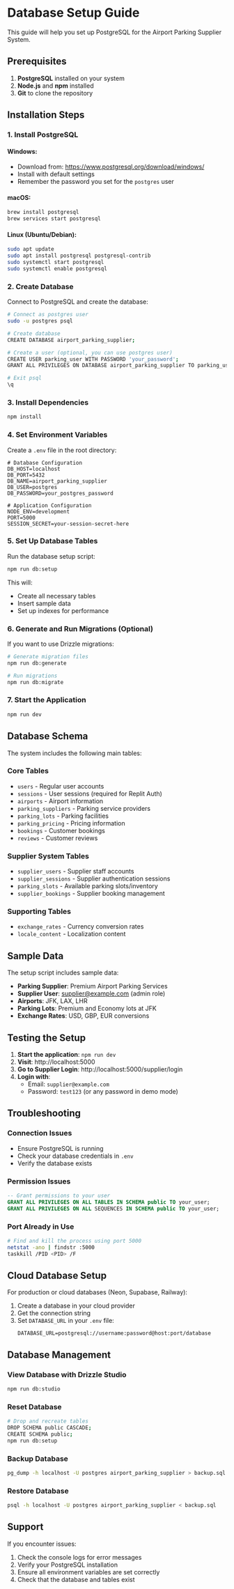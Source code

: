 # Database Setup Guide

This guide will help you set up PostgreSQL for the Airport Parking Supplier System.

## Prerequisites

1. **PostgreSQL** installed on your system
2. **Node.js** and **npm** installed
3. **Git** to clone the repository

## Installation Steps

### 1. Install PostgreSQL

#### Windows:
- Download from: https://www.postgresql.org/download/windows/
- Install with default settings
- Remember the password you set for the `postgres` user

#### macOS:
```bash
brew install postgresql
brew services start postgresql
```

#### Linux (Ubuntu/Debian):
```bash
sudo apt update
sudo apt install postgresql postgresql-contrib
sudo systemctl start postgresql
sudo systemctl enable postgresql
```

### 2. Create Database

Connect to PostgreSQL and create the database:

```bash
# Connect as postgres user
sudo -u postgres psql

# Create database
CREATE DATABASE airport_parking_supplier;

# Create a user (optional, you can use postgres user)
CREATE USER parking_user WITH PASSWORD 'your_password';
GRANT ALL PRIVILEGES ON DATABASE airport_parking_supplier TO parking_user;

# Exit psql
\q
```

### 3. Install Dependencies

```bash
npm install
```

### 4. Set Environment Variables

Create a `.env` file in the root directory:

```env
# Database Configuration
DB_HOST=localhost
DB_PORT=5432
DB_NAME=airport_parking_supplier
DB_USER=postgres
DB_PASSWORD=your_postgres_password

# Application Configuration
NODE_ENV=development
PORT=5000
SESSION_SECRET=your-session-secret-here
```

### 5. Set Up Database Tables

Run the database setup script:

```bash
npm run db:setup
```

This will:
- Create all necessary tables
- Insert sample data
- Set up indexes for performance

### 6. Generate and Run Migrations (Optional)

If you want to use Drizzle migrations:

```bash
# Generate migration files
npm run db:generate

# Run migrations
npm run db:migrate
```

### 7. Start the Application

```bash
npm run dev
```

## Database Schema

The system includes the following main tables:

### Core Tables
- `users` - Regular user accounts
- `sessions` - User sessions (required for Replit Auth)
- `airports` - Airport information
- `parking_suppliers` - Parking service providers
- `parking_lots` - Parking facilities
- `parking_pricing` - Pricing information
- `bookings` - Customer bookings
- `reviews` - Customer reviews

### Supplier System Tables
- `supplier_users` - Supplier staff accounts
- `supplier_sessions` - Supplier authentication sessions
- `parking_slots` - Available parking slots/inventory
- `supplier_bookings` - Supplier booking management

### Supporting Tables
- `exchange_rates` - Currency conversion rates
- `locale_content` - Localization content

## Sample Data

The setup script includes sample data:

- **Parking Supplier**: Premium Airport Parking Services
- **Supplier User**: supplier@example.com (admin role)
- **Airports**: JFK, LAX, LHR
- **Parking Lots**: Premium and Economy lots at JFK
- **Exchange Rates**: USD, GBP, EUR conversions

## Testing the Setup

1. **Start the application**: `npm run dev`
2. **Visit**: http://localhost:5000
3. **Go to Supplier Login**: http://localhost:5000/supplier/login
4. **Login with**: 
   - Email: `supplier@example.com`
   - Password: `test123` (or any password in demo mode)

## Troubleshooting

### Connection Issues
- Ensure PostgreSQL is running
- Check your database credentials in `.env`
- Verify the database exists

### Permission Issues
```sql
-- Grant permissions to your user
GRANT ALL PRIVILEGES ON ALL TABLES IN SCHEMA public TO your_user;
GRANT ALL PRIVILEGES ON ALL SEQUENCES IN SCHEMA public TO your_user;
```

### Port Already in Use
```bash
# Find and kill the process using port 5000
netstat -ano | findstr :5000
taskkill /PID <PID> /F
```

## Cloud Database Setup

For production or cloud databases (Neon, Supabase, Railway):

1. Create a database in your cloud provider
2. Get the connection string
3. Set `DATABASE_URL` in your `.env` file:
   ```env
   DATABASE_URL=postgresql://username:password@host:port/database
   ```

## Database Management

### View Database with Drizzle Studio
```bash
npm run db:studio
```

### Reset Database
```bash
# Drop and recreate tables
DROP SCHEMA public CASCADE;
CREATE SCHEMA public;
npm run db:setup
```

### Backup Database
```bash
pg_dump -h localhost -U postgres airport_parking_supplier > backup.sql
```

### Restore Database
```bash
psql -h localhost -U postgres airport_parking_supplier < backup.sql
```

## Support

If you encounter issues:
1. Check the console logs for error messages
2. Verify your PostgreSQL installation
3. Ensure all environment variables are set correctly
4. Check that the database and tables exist 
